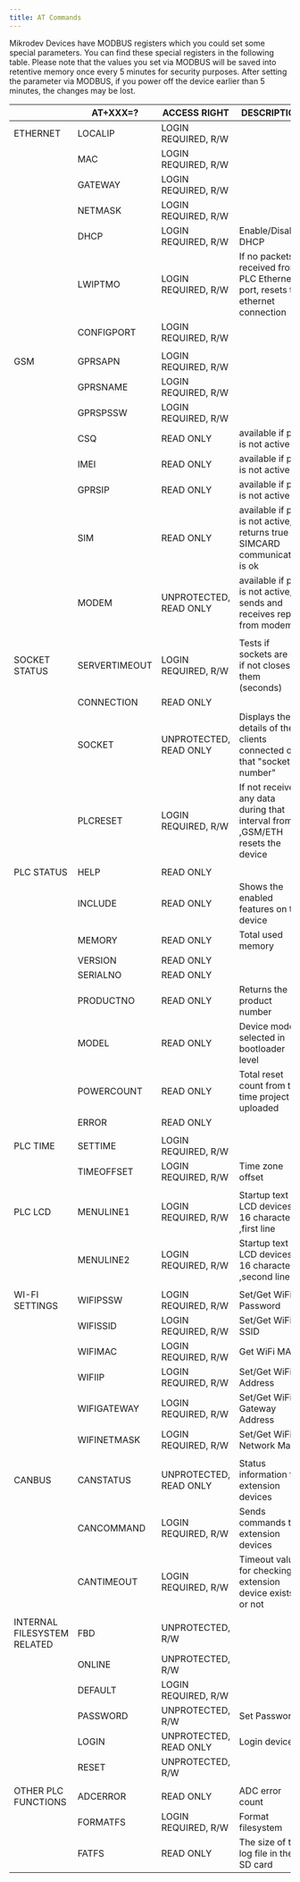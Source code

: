 ```yaml
---
title: AT Commands
---
```


Mikrodev Devices have MODBUS registers which you could set some special parameters. You can find these special registers in the following table. Please note that the values you set via MODBUS will be saved into retentive memory once every 5 minutes for security purposes. After setting the parameter via MODBUS, if you power off the device earlier than 5 minutes, the changes may be lost.

|		|	AT+XXX=?	|	ACCESS RIGHT	|	DESCRIPTION	|				
| ------ | ------ | ------ | ------ |
|	ETHERNET	|	LOCALIP	|	LOGIN REQUIRED, R/W	|		|																	
|		|	MAC	|	LOGIN REQUIRED, R/W	|		|																	
|		|	GATEWAY	|	LOGIN REQUIRED, R/W	|		|																	
|		|	NETMASK	|	LOGIN REQUIRED, R/W	|	 	|																	
|		|	DHCP	|	LOGIN REQUIRED, R/W	|	Enable/Disable DHCP	|																	
|		|	LWIPTMO	|	LOGIN REQUIRED, R/W	|	If no packets received from PLC Ethernet port, resets the ethernet connection	|																	
|		|	CONFIGPORT	|	LOGIN REQUIRED, R/W	|	 	|																	
|	 	|		|		|	 	|																	
|	GSM	|	GPRSAPN	|	LOGIN REQUIRED, R/W	|		|																	
|		|	GPRSNAME	|	LOGIN REQUIRED, R/W	|		|																	
|		|	GPRSPSSW	|	LOGIN REQUIRED, R/W	|		|																	
|		|	CSQ	|	READ ONLY	|	 available if ppp is not active	|																	
|		|	IMEI	|	READ ONLY	|	 available if ppp is not active	|																	
|		|	GPRSIP	|	READ ONLY	|	 available if ppp is not active	|																	
|		|	SIM	|	READ ONLY	|	 available if ppp is not active, returns true if SIMCARD communication is ok	|																	
|		|	MODEM	|	UNPROTECTED, READ ONLY	|	 available if ppp is not active, sends and receives reply from modem	|																	
|	 	|		|		|		|																	
|	SOCKET STATUS	|	SERVERTIMEOUT	|	LOGIN REQUIRED, R/W	|	Tests if sockets are ok, if not closes them (seconds)	|																	
|	 	|	CONNECTION	|	READ ONLY	|	 	|																	
|		|	SOCKET	|	UNPROTECTED, READ ONLY	|	Displays the details of the clients connected on that "socket number"	|																	
|		|	PLCRESET	|	LOGIN REQUIRED, R/W	|	If not received any data during that interval from ,GSM/ETH resets the device	|																	
|		|		|		|	 	|																																	
|	PLC STATUS	|	HELP	|	READ ONLY	|	 	|																	
|		|	INCLUDE	|	READ ONLY	|	Shows the enabled features on the device	|																	
|		|	MEMORY	|	READ ONLY	|	Total used memory	|																	
|		|	VERSION	|	READ ONLY	|	 	|																	
|		|	SERIALNO	|	READ ONLY	|	 	|																	
|		|	PRODUCTNO	|	READ ONLY	|	Returns the product number	|																	
|		|	MODEL	|	READ ONLY	|	Device model selected in bootloader level	|																	
|		|	POWERCOUNT	|	READ ONLY	|	Total reset count from the time project is uploaded	|																	
|		|	ERROR	|	READ ONLY	|	 	|																	
|		|		|		|	 	|																																	
|	PLC TIME	|	SETTIME	|	LOGIN REQUIRED, R/W	|	 	|																	
|		|	TIMEOFFSET	|	LOGIN REQUIRED, R/W	|	Time zone offset	|																	
|		|		|		|	 	|																																		
|	PLC LCD	|	MENULINE1	|	LOGIN REQUIRED, R/W	|	Startup text for LCD devices, 16 characters ,first line 	|																	
|		|	MENULINE2	|	LOGIN REQUIRED, R/W	|	Startup text for LCD devices, 16 characters ,second line	|																	
|		|		|		|	 	|																																	
|	WI-FI SETTINGS	|	WIFIPSSW	|	LOGIN REQUIRED, R/W	|	Set/Get WiFi Password	|																	
|		|	WIFISSID	|	LOGIN REQUIRED, R/W	|	Set/Get WiFi SSID	|																	
|		|	WIFIMAC	|	LOGIN REQUIRED, R/W	|	Get WiFi MAC	|																	
|		|	WIFIIP	|	LOGIN REQUIRED, R/W	|	Set/Get WiFi IP Address	|																	
|		|	WIFIGATEWAY	|	LOGIN REQUIRED, R/W	|	Set/Get WiFi Gateway Address	|																	
|		|	WIFINETMASK	|	LOGIN REQUIRED, R/W	|	Set/Get WiFi Network Mask	|																	
|		|		|		|	 	|																																	
|	CANBUS	|	CANSTATUS	|	UNPROTECTED, READ ONLY	|	Status information for extension devices	|																	
|		|	CANCOMMAND	|	LOGIN REQUIRED, R/W	|	Sends commands to extension devices	|																	
|		|	CANTIMEOUT	|	LOGIN REQUIRED, R/W	|	Timeout value for checking extension device exists or not	|																	
|	 	|		|		|		|																	
|	INTERNAL FILESYSTEM RELATED	|	FBD	|	UNPROTECTED, R/W	|	 	|																	
|		|	ONLINE	|	UNPROTECTED, R/W	|	 	|																	
|		|	DEFAULT	|	LOGIN REQUIRED, R/W	|	 	|																	
|		|	PASSWORD	|	UNPROTECTED, R/W	|	Set Password	|																	
|		|	LOGIN	|	UNPROTECTED, READ ONLY	|	Login device	|																	
|		|	RESET	|	UNPROTECTED, R/W	|	 	|																	
|		|		|		|	 	|																																		
|	OTHER PLC FUNCTIONS	|	ADCERROR	|	READ ONLY	|	ADC error count	|																	
|		|	FORMATFS	|	LOGIN REQUIRED, R/W	|	Format filesystem	|																	
|		|	FATFS	|	READ ONLY	|	The size of the log file in the SD card	|																	
